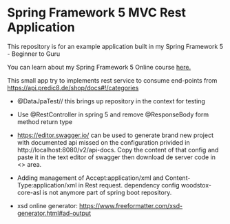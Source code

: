 
# Spring Framework 5 MVC Rest Application

This repository is for an example application built in my Spring Framework 5 - Beginner to Guru

You can learn about my Spring Framework 5 Online course [here.](http://courses.springframework.guru/p/spring-framework-5-begginer-to-guru/?product_id=363173)

This small app try to implements rest service to consume end-points from 
https://api.predic8.de/shop/docs#!/categories

- @DataJpaTest// this brings up repository in the context for testing

- Use @RestController in spring 5  and remove @ResponseBody form method return type


- https://editor.swagger.io/ can be used to generate brand new project with documented api missed on the configuration privided in http://localhost:8080/v2/api-docs. Copy the content of that config and paste it in the text editor of swagger then download de server code in <<Generated Server>> area.
- Adding management of  Accept:application/xml and Content-Type:application/xml in Rest request.
    dependency config woodstox-core-asl is not anymore part of spring boot repository.
    
- xsd online generator: https://www.freeformatter.com/xsd-generator.html#ad-output   